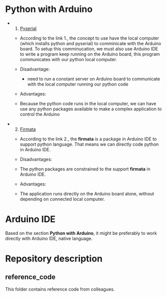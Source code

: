 # Python with Arduino

- 1. [Pyserial](https://projecthub.arduino.cc/ansh2919/serial-communication-between-python-and-arduino-663756)

  - According to the link 1., the concept to use have the local computer (which installs python and pyserial) to comminicate with the Arduino board. To setup this comminucation, we must also use Arduino IDE to write a program keep running on the Arduino board, this program communicates with our python local computer. 

  - Disadvantage:

    - need to run a constant server on Arduino board to communicate with the local computer running our python code

  - Advantages:

   - Because the python code runs in the local computer, we can have use any python packages available to make a complex application to control the Arduino

- 2. [Firmata](https://realpython.com/arduino-python/)

  - According to the link 2., the **firmata** is a package in Arduino IDE to support python language. That means we can directly code python in Arduino IDE. 

  - Disadvantages:

   - The python packages are constrained to the support **firmata** in Arduino IDE.

  - Advantages:

   - The application runs directly on the Arduino board alone, without depending on connected local computer.

# Arduino IDE

Based on the section **Python with Arduino**, it might be preferably to work directly with Arduino IDE, native language.

# Repository description


## reference_code

This folder contains reference code from colleagues.